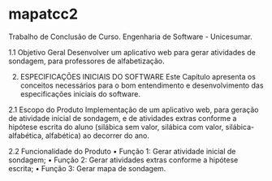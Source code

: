 # mapatcc2
Trabalho de Conclusão de Curso.
Engenharia de Software - Unicesumar.

1.1 Objetivo Geral 
Desenvolver um aplicativo web para gerar atividades de sondagem, para professores de alfabetização. 

2. ESPECIFICAÇÕES INICIAIS DO SOFTWARE 
Este Capítulo apresenta os conceitos necessários para o bom entendimento e desenvolvimento das especificações iniciais do software. 

2.1 Escopo do Produto Implementação de um aplicativo web, para geração de atividade inicial de sondagem, e de atividades extras conforme a hipótese escrita do aluno (silábica sem valor, silábica com valor, silábica-alfabética, alfabética) ao decorrer do ano. 

2.2 Funcionalidade do Produto 
• Função 1: Gerar atividade inicial de sondagem; 
• Função 2: Gerar atividades extras conforme a hipótese escrita; 
• Função 3: Gerar mapa de sondagem. 
